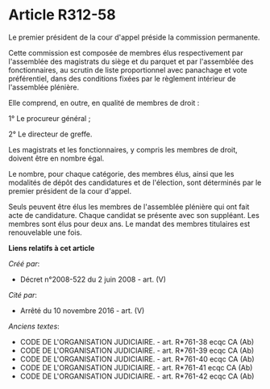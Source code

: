 # Article R312-58

Le premier président de la cour d'appel préside la commission permanente.

Cette commission est composée de membres élus respectivement par l'assemblée des magistrats du siège et du parquet et par
l'assemblée des fonctionnaires, au scrutin de liste proportionnel avec panachage et vote préférentiel, dans des conditions
fixées par le règlement intérieur de l'assemblée plénière.

Elle comprend, en outre, en qualité de membres de droit :

1° Le procureur général ;

2° Le directeur de greffe.

Les magistrats et les fonctionnaires, y compris les membres de droit, doivent être en nombre égal.

Le nombre, pour chaque catégorie, des membres élus, ainsi que les modalités de dépôt des candidatures et de l'élection, sont
déterminés par le premier président de la cour d'appel.

Seuls peuvent être élus les membres de l'assemblée plénière qui ont fait acte de candidature. Chaque candidat se présente
avec son suppléant. Les membres sont élus pour deux ans. Le mandat des membres titulaires est renouvelable une fois.

**Liens relatifs à cet article**

_Créé par_:

  - Décret n°2008-522 du 2 juin 2008 - art. (V)

_Cité par_:

  - Arrêté du 10 novembre 2016 - art. (V)

_Anciens textes_:

  - CODE DE L'ORGANISATION JUDICIAIRE. - art. R*761-38 ecqc CA (Ab)
  - CODE DE L'ORGANISATION JUDICIAIRE. - art. R*761-39 ecqc CA (Ab)
  - CODE DE L'ORGANISATION JUDICIAIRE. - art. R*761-40 ecqc CA (Ab)
  - CODE DE L'ORGANISATION JUDICIAIRE. - art. R*761-41 ecqc CA (Ab)
  - CODE DE L'ORGANISATION JUDICIAIRE. - art. R*761-42 ecqc CA (Ab)
